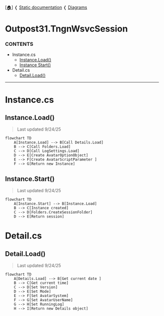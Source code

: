 <!-- u250924 -->

[[🏠︎](../../README.md)] ❬ [Static documentation](../README.md) ❬ [Diagrams](README.md)

# Outpost31.TngnWsvcSession

### CONTENTS

* Instance.cs  
  * [Instance.Load()](#instanceload)  
  * [Instance Start()](#instancestart)  
* Detail.cs  
  * [Detail.Load()](#detailload)

***

# Instance.cs

## Instance.Load()

> Last updated 9/24/25

```mermaid
flowchart TD
    A[Instance.Load] --> B[Call Details.Load]
    B --> C[Call Folders.Load]
    C --> D[Call LogSettings.Load]
    D --> E[Create AvatarOptionObject]
    E --> F[Create AvatarScriptParameter ]
    F --> G[Return new Instance]
```

## Instance.Start()

> Last updated 9/24/25

```mermaid
flowchart TD
    A[Instance.Start] --> B[Instance.Load]
    B --> C[Instance created]
    C --> D[Folders.CreateSessionFolder]
    D --> E[Return session]
```

# Detail.cs

## Detail.Load()

> Last updated 9/24/25

```mermaid
flowchart TD
    A[Details.Load] --> B[Get current date ]
    B --> C[Get current time]
    C --> D[Set Version]
    D --> E[Set Mode]
    E --> F[Set AvatarSystem]
    F --> G[Set AvatarUserName]
    G --> H[Set RunningLog]
    H --> I[Return new Details object]
```
